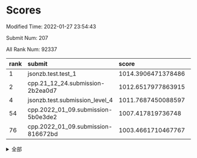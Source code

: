# Scores

Modified Time: 2022-01-27 23:54:43

Submit Num: 207

All Rank Num: 92337

| rank |               submit               |       score        |       sigma        | pk_num |
| :--- | :--------------------------------- | :----------------- | :----------------- | :----- |
| 1    | jsonzb.test.test_1                 | 1014.3906471378486 | 0.8365782272644748 | 1781   |
| 2    | cpp.21_12_24.submission-2b2ea0d7   | 1012.6517977863915 | 0.7742480665140433 | 1788   |
| 4    | jsonzb.test.submission_level_4     | 1011.7687450088597 | 0.7777134775916338 | 1784   |
| 54   | cpp.2022_01_09.submission-5b0e3de2 | 1007.417819736748  | 0.7292729426866263 | 1790   |
| 76   | cpp.2022_01_09.submission-816672bd | 1003.4661710467767 | 0.7105827069525656 | 1783   |


<details>
<summary>全部</summary>

| rank |                 submit                 |       score        |       sigma        | pk_num |
| :--- | :------------------------------------- | :----------------- | :----------------- | :----- |
| 1    | jsonzb.test.test_1                     | 1014.3906471378486 | 0.8365782272644748 | 1781   |
| 2    | cpp.21_12_24.submission-2b2ea0d7       | 1012.6517977863915 | 0.7742480665140433 | 1788   |
| 3    | gobigger.level_3.submission_level_3_5  | 1012.2507812909388 | 0.8105803930535248 | 1780   |
| 4    | jsonzb.test.submission_level_4         | 1011.7687450088597 | 0.7777134775916338 | 1784   |
| 5    | gobigger.level_3.submission_level_3_38 | 1011.666582662322  | 0.7758157235383154 | 1788   |
| 6    | gobigger.level_3.submission_level_3_9  | 1011.4559324513746 | 0.7922425601385172 | 1780   |
| 7    | gobigger.level_3.submission_level_3_16 | 1011.2809145930662 | 0.798303066479765  | 1780   |
| 8    | gobigger.level_3.submission_level_3_30 | 1010.9849021615672 | 0.7714674965243057 | 1781   |
| 9    | gobigger.level_3.submission_level_3_31 | 1010.9769403172008 | 0.7669334902281596 | 1789   |
| 10   | gobigger.level_3.submission_level_3_3  | 1010.9469164669736 | 0.7592640687385294 | 1791   |
| 11   | gobigger.level_3.submission_level_3_6  | 1010.8840482599035 | 0.7736715368126279 | 1786   |
| 12   | gobigger.level_3.submission_level_3_7  | 1010.7158818193913 | 0.7613364658608468 | 1786   |
| 13   | gobigger.level_3.submission_level_3_29 | 1010.6643679043527 | 0.7648953585463565 | 1781   |
| 14   | gobigger.level_3.submission_level_3_8  | 1010.6436602066968 | 0.7866193257083233 | 1786   |
| 15   | gobigger.level_3.submission_level_3_34 | 1010.4825238347104 | 0.7676390655675791 | 1782   |
| 16   | gobigger.level_3.submission_level_3_13 | 1010.4009910616845 | 0.768332192763926  | 1791   |
| 17   | gobigger.level_3.submission_level_3_23 | 1010.3680587474792 | 0.7683856382656222 | 1786   |
| 18   | gobigger.level_3.submission_level_3_39 | 1010.3011972972605 | 0.7381531555257687 | 1787   |
| 19   | gobigger.level_3.submission_level_3_14 | 1010.2913765136889 | 0.78082727570528   | 1785   |
| 20   | gobigger.level_3.submission_level_3_33 | 1010.2263833986216 | 0.7483428513827924 | 1789   |
| 21   | gobigger.level_3.submission_level_3_20 | 1010.1651958075468 | 0.7428749869006892 | 1784   |
| 22   | gobigger.level_3.submission_level_3_26 | 1010.1569870393882 | 0.7758427861731787 | 1786   |
| 23   | gobigger.level_3.submission_level_3_32 | 1010.138044046462  | 0.7729706124089528 | 1789   |
| 24   | gobigger.level_3.submission_level_3_11 | 1010.0288194419135 | 0.7534038676671704 | 1780   |
| 25   | gobigger.level_3.submission_level_3_4  | 1009.9101514827571 | 0.7854187844094617 | 1785   |
| 26   | gobigger.level_3.submission_level_3_12 | 1009.886145256664  | 0.7385909623909752 | 1784   |
| 27   | gobigger.level_3.submission_level_3_15 | 1009.8634521396791 | 0.7522864589781159 | 1791   |
| 28   | gobigger.level_3.submission_level_3_37 | 1009.8342118940268 | 0.7597254424669322 | 1783   |
| 29   | gobigger.level_3.submission_level_3_28 | 1009.7621529389785 | 0.7470475931881122 | 1784   |
| 30   | gobigger.level_3.submission_level_3_35 | 1009.6930195235349 | 0.7333064865863467 | 1783   |
| 31   | gobigger.level_3.submission_level_3_27 | 1009.6739196886717 | 0.7731192710323522 | 1787   |
| 32   | gobigger.level_3.submission_level_3_0  | 1009.5773083957644 | 0.7468300010051955 | 1782   |
| 33   | gobigger.level_3.submission_level_3_2  | 1009.570187324806  | 0.755896069052033  | 1786   |
| 34   | gobigger.level_3.submission_level_3_43 | 1009.5554935715637 | 0.7601013043415195 | 1787   |
| 35   | gobigger.level_3.submission_level_3_49 | 1009.4546622451952 | 0.7590076168064103 | 1790   |
| 36   | gobigger.level_3.submission_level_3_46 | 1009.4278155464687 | 0.768726263963084  | 1789   |
| 37   | gobigger.level_3.submission_level_3_1  | 1009.3556102010126 | 0.7426533842402003 | 1783   |
| 38   | gobigger.level_3.submission_level_3_19 | 1009.3470202463856 | 0.7576734587543006 | 1785   |
| 39   | gobigger.level_3.submission_level_3_41 | 1009.3125197180415 | 0.7391301897942143 | 1787   |
| 40   | gobigger.level_3.submission_level_3_24 | 1009.231519858537  | 0.755614033757416  | 1787   |
| 41   | gobigger.level_3.submission_level_3_17 | 1009.08808608032   | 0.7501435840947582 | 1787   |
| 42   | gobigger.level_3.submission_level_3_44 | 1009.0137918341028 | 0.7401739340985357 | 1779   |
| 43   | gobigger.level_3.submission_level_3_40 | 1008.9533686938282 | 0.7447932737332567 | 1787   |
| 44   | gobigger.level_3.submission_level_3_47 | 1008.9048066063483 | 0.756791601312927  | 1785   |
| 45   | gobigger.level_3.submission_level_3_36 | 1008.8626921923516 | 0.766085080282138  | 1784   |
| 46   | gobigger.level_3.submission_level_3_22 | 1008.8516005936183 | 0.7333566092319668 | 1783   |
| 47   | gobigger.level_3.submission_level_3_10 | 1008.8151317610129 | 0.748801132114808  | 1784   |
| 48   | gobigger.level_3.submission_level_3_45 | 1008.7276796046665 | 0.7454612221731217 | 1785   |
| 49   | gobigger.level_3.submission_level_3_18 | 1008.6693495367738 | 0.7276550182530664 | 1783   |
| 50   | gobigger.level_3.submission_level_3_21 | 1008.5256551112394 | 0.7306977480515047 | 1782   |
| 51   | gobigger.level_3.submission_level_3_48 | 1008.5163839615495 | 0.7505600237733491 | 1784   |
| 52   | gobigger.level_3.submission_level_3_42 | 1008.300418016874  | 0.7679530881143618 | 1782   |
| 53   | gobigger.level_3.submission_level_3_25 | 1007.7418182601708 | 0.7462753620873178 | 1781   |
| 54   | cpp.2022_01_09.submission-5b0e3de2     | 1007.417819736748  | 0.7292729426866263 | 1790   |
| 55   | gobigger.level_1.submission_level_1_21 | 1004.7306641161368 | 0.7266607366622768 | 1786   |
| 56   | gobigger.level_1.submission_level_1_30 | 1004.6572111064072 | 0.7189514426236486 | 1786   |
| 57   | gobigger.level_1.submission_level_1_5  | 1004.3742204493852 | 0.7273513339111612 | 1788   |
| 58   | gobigger.level_1.submission_level_1_15 | 1004.2011992704099 | 0.705958904661396  | 1787   |
| 59   | gobigger.level_1.submission_level_1_17 | 1004.1293666683298 | 0.7237868426466194 | 1779   |
| 60   | gobigger.level_1.submission_level_1_32 | 1004.0911858564338 | 0.7192439079091355 | 1784   |
| 61   | gobigger.level_1.submission_level_1_6  | 1004.0664122475747 | 0.7013545668686837 | 1778   |
| 62   | gobigger.level_1.submission_level_1_20 | 1004.0518112766052 | 0.7119151072752166 | 1787   |
| 63   | gobigger.level_1.submission_level_1_28 | 1004.051074313453  | 0.7163733783252153 | 1787   |
| 64   | gobigger.level_1.submission_level_1_26 | 1004.0388697572592 | 0.7103117402276984 | 1781   |
| 65   | gobigger.level_1.submission_level_1_16 | 1003.9921415630887 | 0.720500703218395  | 1789   |
| 66   | gobigger.level_1.submission_level_1_41 | 1003.8809371124202 | 0.6962761494652887 | 1779   |
| 67   | gobigger.level_1.submission_level_1_33 | 1003.8163288385425 | 0.7167497556845219 | 1784   |
| 68   | gobigger.level_1.submission_level_1_31 | 1003.7173851378415 | 0.7286921253556885 | 1784   |
| 69   | gobigger.level_1.submission_level_1_34 | 1003.6603700106258 | 0.7062529505650547 | 1793   |
| 70   | gobigger.level_1.submission_level_1_25 | 1003.6313578587116 | 0.7145435193960218 | 1783   |
| 71   | gobigger.level_1.submission_level_1_4  | 1003.6269157043151 | 0.7150636104363285 | 1779   |
| 72   | gobigger.level_1.submission_level_1_40 | 1003.6068117686982 | 0.7196722962271465 | 1783   |
| 73   | gobigger.level_1.submission_level_1_1  | 1003.5405473947867 | 0.7099904978838218 | 1785   |
| 74   | gobigger.level_1.submission_level_1_18 | 1003.5392101824385 | 0.7158135095458728 | 1787   |
| 75   | gobigger.level_1.submission_level_1_36 | 1003.5177631883456 | 0.7032424422570567 | 1789   |
| 76   | cpp.2022_01_09.submission-816672bd     | 1003.4661710467767 | 0.7105827069525656 | 1783   |
| 77   | gobigger.level_1.submission_level_1_43 | 1003.4661105422223 | 0.7011429441754194 | 1786   |
| 78   | gobigger.level_1.submission_level_1_44 | 1003.4343896759909 | 0.7244849162139573 | 1787   |
| 79   | gobigger.level_1.submission_level_1_23 | 1003.3153919877544 | 0.7089914324363188 | 1781   |
| 80   | gobigger.level_1.submission_level_1_11 | 1003.3044392812078 | 0.7076058095577106 | 1787   |
| 81   | gobigger.level_1.submission_level_1_39 | 1003.2649928799436 | 0.7130854446980356 | 1788   |
| 82   | gobigger.level_1.submission_level_1_3  | 1003.2018156075098 | 0.7144575847379937 | 1784   |
| 83   | gobigger.level_1.submission_level_1_46 | 1003.1933808407222 | 0.7233576179519058 | 1781   |
| 84   | gobigger.level_1.submission_level_1_42 | 1003.0723151894692 | 0.7229945273501347 | 1791   |
| 85   | gobigger.level_1.submission_level_1_38 | 1002.9668127128517 | 0.7244083209655611 | 1779   |
| 86   | gobigger.level_1.submission_level_1_19 | 1002.8773655259652 | 0.7087693573971484 | 1784   |
| 87   | gobigger.level_1.submission_level_1_2  | 1002.8672698340231 | 0.710179179607274  | 1785   |
| 88   | gobigger.level_1.submission_level_1_49 | 1002.8333557245389 | 0.714099271156001  | 1781   |
| 89   | gobigger.level_1.submission_level_1_14 | 1002.8127060792418 | 0.7016085876128632 | 1783   |
| 90   | gobigger.level_1.submission_level_1_45 | 1002.78943064779   | 0.7052573899846994 | 1786   |
| 91   | gobigger.level_1.submission_level_1_0  | 1002.7855870515814 | 0.7193644826556073 | 1780   |
| 92   | gobigger.level_1.submission_level_1_27 | 1002.731007332303  | 0.7111062004324852 | 1785   |
| 93   | gobigger.level_1.submission_level_1_22 | 1002.7014480519956 | 0.7175311904720565 | 1784   |
| 94   | gobigger.level_1.submission_level_1_48 | 1002.6745227645869 | 0.7175460481618384 | 1783   |
| 95   | gobigger.level_1.submission_level_1_13 | 1002.4775137850697 | 0.7165278336226791 | 1783   |
| 96   | gobigger.level_1.submission_level_1_10 | 1002.4220520612504 | 0.7167213997531364 | 1787   |
| 97   | gobigger.level_1.submission_level_1_47 | 1002.4176212223343 | 0.7002750964674951 | 1787   |
| 98   | gobigger.level_1.submission_level_1_8  | 1002.3567576907665 | 0.7222420996912449 | 1786   |
| 99   | gobigger.level_1.submission_level_1_37 | 1002.1356634037558 | 0.725046802898543  | 1785   |
| 100  | gobigger.level_1.submission_level_1_24 | 1002.1213778150727 | 0.7090182498509986 | 1780   |
| 101  | gobigger.level_1.submission_level_1_12 | 1002.068525437918  | 0.7139759850486909 | 1788   |
| 102  | gobigger.level_1.submission_level_1_29 | 1001.9279915347763 | 0.7092580915461186 | 1786   |
| 103  | gobigger.level_1.submission_level_1_7  | 1001.8397002360656 | 0.7070603107320894 | 1786   |
| 104  | gobigger.level_1.submission_level_1_9  | 1001.4907286887885 | 0.7066972525444108 | 1785   |
| 105  | gobigger.level_1.submission_level_1_35 | 1000.4633706583746 | 0.7081096351349138 | 1786   |
| 106  | gobigger.random.submission_random_39   | 998.1273900227181  | 0.7007546442062024 | 1785   |
| 107  | gobigger.random.submission_random_47   | 997.5338010954645  | 0.7272361145529403 | 1783   |
| 108  | gobigger.random.submission_random_48   | 997.4178000147969  | 0.7069472220358921 | 1780   |
| 109  | gobigger.random.submission_random_33   | 997.2684292722032  | 0.7129045219683449 | 1784   |
| 110  | gobigger.random.submission_random_13   | 997.1832332906554  | 0.6963333094496463 | 1786   |
| 111  | gobigger.random.submission_random_14   | 997.0795861108824  | 0.71552309026132   | 1780   |
| 112  | gobigger.random.submission_random_46   | 996.9815093115046  | 0.7093011232597908 | 1782   |
| 113  | gobigger.random.submission_random_11   | 996.940159717764   | 0.7046426304794823 | 1779   |
| 114  | gobigger.random.submission_random_1    | 996.9091352436263  | 0.7075326931504204 | 1779   |
| 115  | gobigger.random.submission_random_35   | 996.8418255725754  | 0.7131434510028017 | 1781   |
| 116  | gobigger.random.submission_random_23   | 996.7811638273973  | 0.7033939382132053 | 1783   |
| 117  | gobigger.random.submission_random_37   | 996.7681737412018  | 0.7029242244354302 | 1787   |
| 118  | gobigger.random.submission_random_7    | 996.7467817448346  | 0.720063978022646  | 1786   |
| 119  | gobigger.random.submission_random_26   | 996.7423928641966  | 0.7090602276083867 | 1785   |
| 120  | gobigger.random.submission_random_28   | 996.558447802214   | 0.7173420433301281 | 1782   |
| 121  | gobigger.random.submission_random_6    | 996.529712409152   | 0.7229780023326319 | 1783   |
| 122  | gobigger.random.submission_random_9    | 996.497914934138   | 0.7074832299184576 | 1783   |
| 123  | gobigger.random.submission_random_38   | 996.4692989326054  | 0.7135721983221741 | 1782   |
| 124  | gobigger.random.submission_random_40   | 996.3391737653077  | 0.6960280950757013 | 1778   |
| 125  | gobigger.random.submission_random_45   | 996.1781290084787  | 0.7144234067709283 | 1785   |
| 126  | gobigger.random.submission_random_32   | 996.0845814113643  | 0.715841429576196  | 1781   |
| 127  | gobigger.random.submission_random_19   | 996.0632726773083  | 0.7011134135235544 | 1787   |
| 128  | gobigger.random.submission_random_44   | 996.0364780514755  | 0.7171526227228481 | 1782   |
| 129  | gobigger.random.submission_random_18   | 995.9825857621769  | 0.7180014239955747 | 1785   |
| 130  | gobigger.random.submission_random_29   | 995.9170616172852  | 0.723842418100411  | 1782   |
| 131  | gobigger.random.submission_random_41   | 995.9128120510327  | 0.7084485410026716 | 1784   |
| 132  | gobigger.random.submission_random_16   | 995.8825414661279  | 0.7191998496331858 | 1787   |
| 133  | gobigger.random.submission_random_5    | 995.8449171636227  | 0.7146563681402679 | 1785   |
| 134  | gobigger.random.submission_random_12   | 995.8212943811175  | 0.7098240026998073 | 1784   |
| 135  | gobigger.random.submission_random_21   | 995.6266813846623  | 0.7108858775130407 | 1785   |
| 136  | gobigger.random.submission_random_22   | 995.6098266172592  | 0.713625182119086  | 1792   |
| 137  | gobigger.random.submission_random_27   | 995.5968087164463  | 0.7111896562103928 | 1784   |
| 138  | gobigger.random.submission_random_4    | 995.5732225156095  | 0.7033920296670318 | 1785   |
| 139  | gobigger.random.submission_random_8    | 995.5597869711743  | 0.7215308102306139 | 1786   |
| 140  | gobigger.random.submission_random_24   | 995.4577760285048  | 0.7029620584483964 | 1784   |
| 141  | gobigger.random.submission_random_25   | 995.4563045074276  | 0.7158416532264923 | 1787   |
| 142  | gobigger.random.submission_random_0    | 995.4359706857757  | 0.7156827253194916 | 1780   |
| 143  | gobigger.random.submission_random_17   | 995.3621749507195  | 0.7304072452814481 | 1787   |
| 144  | gobigger.random.submission_random_34   | 995.2409570908089  | 0.7182345448103832 | 1781   |
| 145  | gobigger.random.submission_random_31   | 995.19696117512    | 0.7220170817767906 | 1790   |
| 146  | gobigger.random.submission_random_2    | 995.1560138284743  | 0.7091065614069649 | 1788   |
| 147  | gobigger.random.submission_random_20   | 995.1417058927558  | 0.7102766723540814 | 1782   |
| 148  | gobigger.random.submission_random_30   | 994.9696460685556  | 0.7125992166619083 | 1786   |
| 149  | gobigger.random.submission_random_3    | 994.9383595839372  | 0.7203931064865925 | 1785   |
| 150  | gobigger.random.submission_random_43   | 994.9115697753508  | 0.7124481145978765 | 1785   |
| 151  | gobigger.random.submission_random_49   | 994.8894489511985  | 0.7217574492809727 | 1782   |
| 152  | gobigger.random.submission_random_15   | 994.7700573479777  | 0.7085589711747218 | 1784   |
| 153  | gobigger.random.submission_random_10   | 994.7228553312634  | 0.7352944023671599 | 1787   |
| 154  | gobigger.random.submission_random_42   | 994.5042468863575  | 0.7090712823686534 | 1785   |
| 155  | gobigger.level_2.submission_level_2_26 | 994.364143904927   | 0.7610828826191313 | 1784   |
| 156  | gobigger.random.submission_random_36   | 994.1625990765505  | 0.7168190838340441 | 1779   |
| 157  | gobigger.level_2.submission_level_2_23 | 993.5351634052912  | 0.7344920094714744 | 1786   |
| 158  | gobigger.level_2.submission_level_2_36 | 993.4258927745876  | 0.7296712371209274 | 1789   |
| 159  | gobigger.level_2.submission_level_2_32 | 993.3533320628935  | 0.7306016552751429 | 1782   |
| 160  | gobigger.level_2.submission_level_2_25 | 992.948755875799   | 0.7318888346702189 | 1782   |
| 161  | gobigger.level_2.submission_level_2_48 | 992.8947650559684  | 0.744910027874521  | 1787   |
| 162  | gobigger.level_2.submission_level_2_5  | 992.8943657843708  | 0.7467575541736381 | 1786   |
| 163  | gobigger.level_2.submission_level_2_24 | 992.8399670200879  | 0.7323639241319319 | 1782   |
| 164  | gobigger.level_2.submission_level_2_22 | 992.7648856417767  | 0.74439093947339   | 1779   |
| 165  | gobigger.level_2.submission_level_2_18 | 992.7206563412188  | 0.733842579545488  | 1783   |
| 166  | gobigger.level_2.submission_level_2_28 | 992.7115176720497  | 0.7414969122362984 | 1790   |
| 167  | gobigger.level_2.submission_level_2_27 | 992.5814011515845  | 0.7488610488484341 | 1788   |
| 168  | gobigger.level_2.submission_level_2_14 | 992.5803710679199  | 0.7499412984675643 | 1787   |
| 169  | gobigger.level_2.submission_level_2_17 | 992.5713849753498  | 0.7461158172954196 | 1784   |
| 170  | gobigger.level_2.submission_level_2_10 | 992.4722214797682  | 0.7365380163232896 | 1787   |
| 171  | gobigger.level_2.submission_level_2_47 | 992.4375405308081  | 0.7476386611065003 | 1786   |
| 172  | gobigger.level_2.submission_level_2_1  | 992.3972479236177  | 0.7481332416369614 | 1779   |
| 173  | gobigger.level_2.submission_level_2_34 | 992.3917392704556  | 0.7392151627030263 | 1786   |
| 174  | gobigger.level_2.submission_level_2_42 | 992.3490363493669  | 0.7359371349165645 | 1784   |
| 175  | gobigger.level_2.submission_level_2_41 | 992.3405141363321  | 0.7470830443560459 | 1784   |
| 176  | gobigger.level_2.submission_level_2_8  | 992.2683354999368  | 0.7328195521860575 | 1783   |
| 177  | gobigger.level_2.submission_level_2_7  | 992.2596506383504  | 0.7560922060333519 | 1784   |
| 178  | gobigger.level_2.submission_level_2_29 | 992.2416559351857  | 0.7427410118034029 | 1780   |
| 179  | gobigger.level_2.submission_level_2_30 | 992.1138739867124  | 0.7496334877927925 | 1792   |
| 180  | gobigger.level_2.submission_level_2_16 | 992.1098174595697  | 0.7483738490856701 | 1785   |
| 181  | gobigger.level_2.submission_level_2_0  | 992.0323035820695  | 0.7409375458400884 | 1784   |
| 182  | gobigger.level_2.submission_level_2_3  | 992.0092777388384  | 0.7304076624952862 | 1776   |
| 183  | gobigger.level_2.submission_level_2_9  | 991.9531106456786  | 0.7380611986393184 | 1784   |
| 184  | gobigger.level_2.submission_level_2_37 | 991.9326829848565  | 0.7535089791560752 | 1785   |
| 185  | gobigger.level_2.submission_level_2_44 | 991.9108736180383  | 0.7405003536345675 | 1781   |
| 186  | gobigger.level_2.submission_level_2_35 | 991.8320040433243  | 0.780211905695979  | 1785   |
| 187  | gobigger.level_2.submission_level_2_31 | 991.7616951588991  | 0.7320368453440208 | 1782   |
| 188  | gobigger.level_2.submission_level_2_46 | 991.7405826312394  | 0.7447022946528289 | 1785   |
| 189  | gobigger.level_2.submission_level_2_6  | 991.6871973307701  | 0.7411364200142316 | 1791   |
| 190  | gobigger.level_2.submission_level_2_12 | 991.594335127226   | 0.751739088703263  | 1781   |
| 191  | gobigger.level_2.submission_level_2_40 | 991.5693399108916  | 0.775277072323675  | 1782   |
| 192  | gobigger.level_2.submission_level_2_4  | 991.563935608045   | 0.7655046227053003 | 1783   |
| 193  | gobigger.level_2.submission_level_2_11 | 991.5574559066389  | 0.7465812470809213 | 1782   |
| 194  | gobigger.level_2.submission_level_2_38 | 991.5386036690802  | 0.7525929797616283 | 1784   |
| 195  | gobigger.level_2.submission_level_2_19 | 991.4815140981789  | 0.74879415872126   | 1781   |
| 196  | gobigger.level_2.submission_level_2_2  | 991.1933021486525  | 0.7468658067766747 | 1778   |
| 197  | gobigger.level_2.submission_level_2_13 | 991.1900441457385  | 0.753186340562898  | 1787   |
| 198  | gobigger.level_2.submission_level_2_21 | 991.0765520374634  | 0.769461934123856  | 1779   |
| 199  | gobigger.level_2.submission_level_2_43 | 991.0422357544966  | 0.7551929009984816 | 1784   |
| 200  | gobigger.level_2.submission_level_2_45 | 991.0007084544523  | 0.7602586605348407 | 1788   |
| 201  | gobigger.level_2.submission_level_2_49 | 990.9732433951934  | 0.7452443404622291 | 1782   |
| 202  | gobigger.level_2.submission_level_2_39 | 990.6032347954773  | 0.7603155225877255 | 1779   |
| 203  | gobigger.level_2.submission_level_2_33 | 990.5136124870602  | 0.7543026232051973 | 1779   |
| 204  | gobigger.level_2.submission_level_2_15 | 990.2678036996114  | 0.7881563864486981 | 1780   |
| 205  | gobigger.level_2.submission_level_2_20 | 989.6153920717134  | 0.7954618409495813 | 1787   |
| 206  | gobigger.none.submission_none_1        | 978.5670172848295  | 1.1989603529443957 | 1783   |
| 207  | gobigger.none.submission_none_0        | 975.2740800332775  | 1.3705152463339982 | 1782   |

</details>